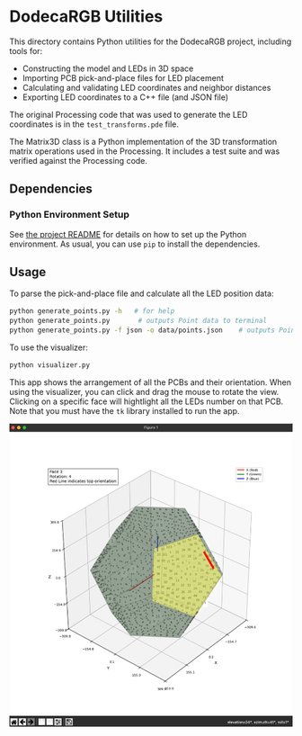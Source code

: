 # DodecaRGB Utilities

This directory contains Python utilities for the DodecaRGB project, including tools for:

- Constructing the model and LEDs in 3D space
- Importing PCB pick-and-place files for LED placement
- Calculating and validating LED coordinates and neighbor distances
- Exporting LED coordinates to a C++ file (and JSON file)

The original Processing code that was used to generate the LED coordinates is in the `test_transforms.pde` file.

The Matrix3D class is a Python implementation of the 3D transformation matrix operations used in the Processing. It includes a test suite and was verified against the Processing code.

## Dependencies

### Python Environment Setup

See [the project README](../README.md) for details on how to set up the Python environment. As usual, you can use `pip` to install the dependencies.

## Usage

To parse the pick-and-place file and calculate all the LED position data:

```bash
python generate_points.py -h   # for help
python generate_points.py       # outputs Point data to terminal
python generate_points.py -f json -o data/points.json    # outputs Point data to terminal and json file
```

To use the visualizer:

```bash
python visualizer.py
```

This app shows the arrangement of all the PCBs and their orientation. When using the visualizer, you can click and drag the mouse to rotate the view. Clicking on a specific face will hightlight all the LEDs number on that PCB. Note that you must have the `tk` library installed to run the app. 

![3D Visualizer](../images/python-visualizer.png)